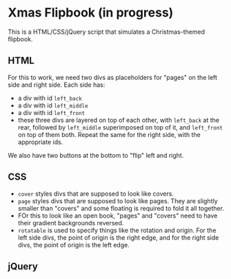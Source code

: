 # Xmas Flipbook (in progress)
This is a HTML/CSS/jQuery script that simulates a Christmas-themed flipbook.

## HTML
For this to work, we need two divs as placeholders for "pages" on the left side and right side. Each side has:
- a div with id `left_back`
- a div with id `left_middle`
- a div with id `left_front`
- these three divs are layered on top of each other, with `left_back` at the rear, followed by `left_middle` superimposed on top of it, and `left_front` on top of them both. Repeat the same for the right side, with the appropriate ids.

We also have two buttons at the bottom to "flip" left and right.

## CSS
- `cover` styles divs that are supposed to look like covers.
- `page` styles divs that are supposed to look like pages. They are slightly smaller than "covers" and some floating is required to fold it all together.
- FOr this to look like an open book, "pages" and "covers" need to have their gradient backgrounds reversed.
- `rotatable` is used to specify things like the rotation and origin. For the left side divs, the point of origin is the right edge, and for the right side divs, the point of origin is the left edge. 

## jQuery
